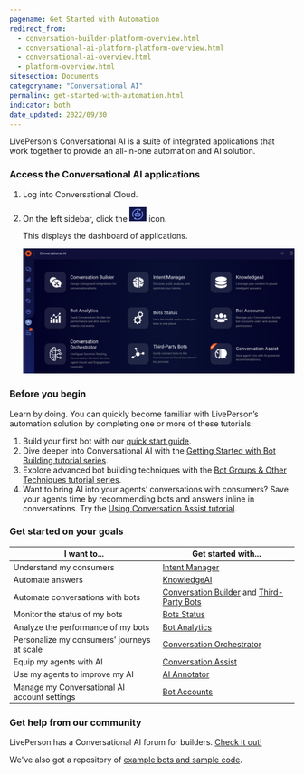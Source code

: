 ```yaml
---
pagename: Get Started with Automation
redirect_from:
  - conversation-builder-platform-overview.html
  - conversational-ai-platform-platform-overview.html
  - conversational-ai-overview.html
  - platform-overview.html
sitesection: Documents
categoryname: "Conversational AI"
permalink: get-started-with-automation.html
indicator: both
date_updated: 2022/09/30
---
```


LivePerson's Conversational AI is a suite of integrated applications that work together to provide an all-in-one automation and AI solution.

### Access the Conversational AI applications

1. Log into Conversational Cloud.
2. On the left sidebar, click the <img class="inlineimage" style="width:30px" src="img/ConvoBuilder/icon_cb.png" alt="The Conversational AI icon"> icon.

    This displays the dashboard of applications.

    <img class="fancyimage" alt="The page that displays the access points to all of the applications in the Conversational AI suite" style="width:800px" src="img/ConvoBuilder/platform_main.png">

### Before you begin

Learn by doing. You can quickly become familiar with LivePerson’s automation solution by completing one or more of these tutorials:

1. Build your first bot with our [quick start guide](https://knowledge.liveperson.com/getting-started-quick-start-guides-conversation-builder-quick-start.html/).
2. Dive deeper into Conversational AI with the [Getting Started with Bot Building tutorial series](tutorials-guides-getting-started-with-bot-building-overview.html).
3. Explore advanced bot building techniques with the [Bot Groups & Other Techniques tutorial series](tutorials-guides-bot-groups-other-techniques-overview.html).
4. Want to bring AI into your agents’ conversations with consumers? Save your agents time by recommending bots and answers inline in conversations. Try the [Using Conversation Assist tutorial](tutorials-guides-using-conversation-assist-overview.html).

### Get started on your goals

| I want to... | Get started with... |
| --- | --- |
| Understand my consumers | [Intent Manager](intent-manager-overview.html) |
| Automate answers | [KnowledgeAI](knowledgeai-overview.html) |
| Automate conversations with bots | [Conversation Builder](conversation-builder-overview.html) and [Third-Party Bots](third-party-bots-getting-started.html) |
| Monitor the status of my bots | [Bots Status](bots-status-overview.html) |
| Analyze the performance of my bots | [Bot Analytics](bot-analytics-overview.html) |
| Personalize my consumers' journeys at scale | [Conversation Orchestrator](conversation-orchestrator-overview.html) |
| Equip my agents with AI | [Conversation Assist](conversation-assist-overview.html) |
| Use my agents to improve my AI | [AI Annotator](https://knowledge.liveperson.com/ai-bots-automation-ai-annotator.html) |
| Manage my Conversational AI account settings | [Bot Accounts](bot-accounts-overview.html) |

### Get help from our community

LivePerson has a Conversational AI forum for builders. [Check it out!](https://talkyard.livepersonai.com/)

We've also got a repository of [example bots and sample code](https://github.com/LivePersonInc/ConversationBuilder-Samples).